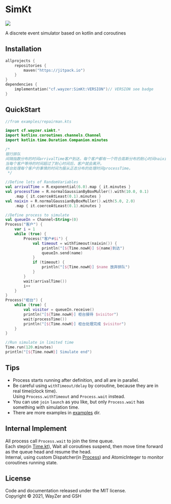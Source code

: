 # SimKt

[![](https://jitpack.io/v/way-zer/SimKt.svg)](https://jitpack.io/#way-zer/SimKt)

A discrete event simulator based on kotlin and coroutines

## Installation

```kotlin
allprojects {
    repositories {
        maven("https://jitpack.io")
    }
}
dependencies {
    implementation("cf.wayzer:SimKt:VERSION")// VERSION see badge 
}
```

## QuickStart

```kotlin
//from examples/repairman.kts

import cf.wayzer.simkt.*
import kotlinx.coroutines.channels.Channel
import kotlin.time.Duration.Companion.minutes

/*
银行排队
间隔指数分布的时间arrivalTime客户到达，每个客户都有一个符合高斯分布的耐心时间naixin，
当每个客户等待的时间超过了耐心时间后，客户就会离开。
柜台处理每个客户的事情的时间为服从正态分布的处理时间processTime。
 */

//Define lots of RandomVariables
val arrivalTime = R.exponential(6.0).map { it.minutes }
val processTime = R.normalGaussianByBoxMuller().with(10.0, 0.1)
    .map { it.coerceAtLeast(0.1).minutes }
val naixin = R.normalGaussianByBoxMuller().with(5.0, 2.0)
    .map { it.coerceAtLeast(0.1).minutes }

//Define process to simulate
val queueIn = Channel<String>(0)
Process("客户") {
    var i = 1
    while (true) {
        Process("客户#$i") {
            val timeout = withTimeout(naixin()) {
                println("[${Time.nowH}] ${name}到达")
                queueIn.send(name)
            }
            if (timeout) {
                println("[${Time.nowH}] $name 放弃排队")
            }
        }
        wait(arrivalTime())
        i++
    }
}
Process("柜台") {
    while (true) {
        val visitor = queueIn.receive()
        println("[${Time.nowH}] 柜台接待 $visitor")
        wait(processTime())
        println("[${Time.nowH}] 柜台处理完成 $visitor")
    }
}

//Run simulate in limited time
Time.run(120.minutes)
println("[${Time.nowH}] Simulate end")
```

## Tips

* Process starts running after definition, and all are in parallel.
* Be careful using `withTimeout/delay` by coroutine, because they are in real time(clock time).  
  Using `Process.withTimeout` and `Process.wait` instead.
* You can use `join` `launch` as you like, but only `Process.wait` has something with simulation time.
* There are more examples in [examples](./examples) dir.

## Internal Implement

All process call `Process.wait` to join the time queue.  
Each step(in [Time.kt](./src/cf/wayzer/simkt/Time.kt)), Wait all coroutines suspend, then move time forward as the queue head and resume the head.  
Internal, using custom Dispatcher(in [Process](./src/cf/wayzer/simkt/Process.kt)) and AtomicInteger to monitor coroutines running state.

## License

Code and documentation released under the MIT license.  
Copyright © 2021, WayZer and GSH